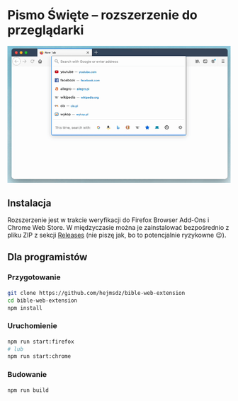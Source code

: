 # Pismo Święte – rozszerzenie do przeglądarki

![Demo](screenshots/demo.gif)

## Instalacja

Rozszerzenie jest w trakcie weryfikacji do Firefox Browser Add-Ons i Chrome Web Store.
W międzyczasie można je zainstalować bezpośrednio z pliku ZIP z sekcji [Releases](https://github.com/hejmsdz/bible-web-extension/releases) (nie piszę jak, bo to potencjalnie ryzykowne :wink:).

## Dla programistów

### Przygotowanie

```bash
git clone https://github.com/hejmsdz/bible-web-extension
cd bible-web-extension
npm install
```

### Uruchomienie

```bash
npm run start:firefox
# lub
npm run start:chrome
```

### Budowanie

```bash
npm run build
```

